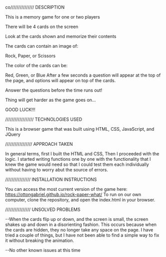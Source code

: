 co/////////////// DESCRIPTION

This is a memory game for one or two players

There will be 4 cards on the screen

Look at the cards shown and memorize their contents


The cards can contain an image of:

Rock,
Paper, or
Scissors


The color of the cards can be:

Red,
Green, or
Blue
After a few seconds a question will appear at the top of the page, and options will appear on top of the cards.

Answer the questions before the time runs out!

Thing will get harder as the game goes on...

GOOD LUCK!!!



////////////////// TECHNOLOGIES USED

This is a browser game that was built using HTML, CSS, JavaScript, and JQuery



///////////////// APPROACH TAKEN

In general terms, first I built the HTML and CSS, Then I proceeded with the logic.
I started writing functions one by one with the functionality that I knew the game would need so that I could test them each individually without having to worry abut the source of errors.



//////////////// INSTALLATION INSTRUCTIONS

You can access the most current version of the game here: https://ottongabriel.github.io/rock-paper-what/
To run on our own computer, clone the repository, and open the index.html in your browser.



//////////////// UNSOLVED PROBLEMS

--When the cards flip up or down, and the screen is small, the screen shakes up and down in a disorienting fashion.
  This occurs because when the cards are hidden, they no longer take any space on the page.
  I have tried a couple of things, but I have not been able to find a simple way to fix it without breaking the animation.

--No other known issues at this time
